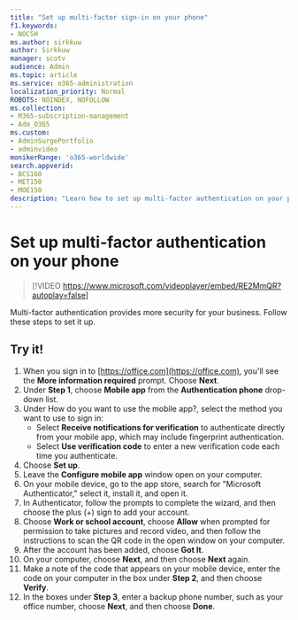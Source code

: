 ```yaml
---
title: "Set up multi-factor sign-in on your phone"
f1.keywords:
- NOCSH
ms.author: sirkkuw
author: Sirkkuw
manager: scotv
audience: Admin
ms.topic: article
ms.service: o365-administration
localization_priority: Normal
ROBOTS: NOINDEX, NOFOLLOW
ms.collection: 
- M365-subscription-management 
- Adm_O365
ms.custom: 
- AdminSurgePortfolio
- adminvideo
monikerRange: 'o365-worldwide'
search.appverid:
- BCS160
- MET150
- MOE150
description: "Learn how to set up multi-factor authentication on your phone."
---
```


# Set up multi-factor authentication on your phone

> [!VIDEO https://www.microsoft.com/videoplayer/embed/RE2MmQR?autoplay=false]

Multi-factor authentication provides more security for your business. Follow these steps to set it up.

## Try it!

1. When you sign in to [https://office.com](https://office.com), you'll see the **More information required** prompt. Choose **Next**.
1. Under **Step 1**, choose **Mobile app** from the **Authentication phone** drop-down list.
1. Under How do you want to use the mobile app?, select the method you want to use to sign in:
    - Select **Receive notifications for verification** to authenticate directly from your mobile app, which may include fingerprint authentication.
    - Select **Use verification code** to enter a new verification code each time you authenticate.
1. Choose **Set up**.
1. Leave the **Configure mobile app** window open on your computer.
1. On your mobile device, go to the app store, search for "Microsoft Authenticator," select it, install it, and open it.
1. In Authenticator, follow the prompts to complete the wizard, and then choose the plus (+) sign to add your account.
1. Choose **Work or school account**, choose **Allow** when prompted for permission to take pictures and record video, and then follow the instructions to scan the QR code in the open window on your computer.
1. After the account has been added, choose **Got It**.
1. On your computer, choose **Next**, and then choose **Next** again.
1. Make a note of the code that appears on your mobile device, enter the code on your computer in the box under **Step 2**, and then choose **Verify**.
1. In the boxes under **Step 3**, enter a backup phone number, such as your office number, choose **Next**, and then choose **Done**.